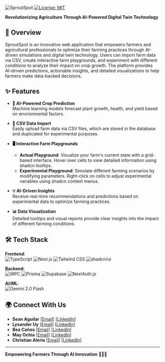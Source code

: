 ![SproutSpot](https://github.com/user-attachments/assets/996987a5-3fa1-4150-8703-a7a9ee787588)
[![License: MIT](https://img.shields.io/badge/License-MIT-green.svg)](https://opensource.org/licenses/MIT)

**Revolutionizing Agriculture Through AI-Powered Digital Twin Technology**
## 🌾 Overview

SproutSpot is an innovative web application that empowers farmers and agricultural professionals to optimize their farming practices through AI-driven simulations and digital twin technology. Users can import farm data via CSV, create interactive farm playgrounds, and experiment with different conditions to analyze their impact on crop growth. The platform provides AI-driven predictions, actionable insights, and detailed visualizations to help farmers make data-backed decisions.

## ✨ Features

- **🌱 AI-Powered Crop Prediction**  
  Machine learning models forecast plant growth, health, and yield based on environmental factors.

- **📂 CSV Data Import**  
  Easily upload farm data via CSV files, which are stored in the database and duplicated for experimental purposes.

- **🖥️ Interactive Farm Playgrounds**  
  - **Actual Playground**: Visualize your farm's current state with a grid-based interface. Hover over cells to view detailed information using shadcn tooltips.  
  - **Experimental Playground**: Simulate different farming scenarios by modifying parameters. Right-click on cells to adjust experimental variables using shadcn context menus.

- **💡 AI-Driven Insights**  
  Receive real-time recommendations and predictions based on experimental data to optimize farming practices.

- **📊 Data Visualization**  
  Detailed tooltips and visual reports provide clear insights into the impact of different farming conditions.

## 🛠️ Tech Stack

**Frontend**:  
  ![TypeScript](https://img.shields.io/badge/TypeScript-3178C6?logo=typescript&logoColor=white)
  ![Next.js](https://img.shields.io/badge/Next.js-000000?logo=nextdotjs&logoColor=white)
  ![Tailwind CSS](https://img.shields.io/badge/Tailwind_CSS-06B6D4?logo=tailwindcss&logoColor=white)
  ![shadcn/ui](https://img.shields.io/badge/shadcn/ui-000000?logo=react&logoColor=white)

**Backend**:  
  ![tRPC](https://img.shields.io/badge/tRPC-2596BE?logo=trpc&logoColor=white)
  ![Prisma](https://img.shields.io/badge/Prisma-2D3748?logo=prisma&logoColor=white)
  ![Supabase](https://img.shields.io/badge/Supabase-3ECF8E?logo=supabase&logoColor=white)
  ![NextAuth.js](https://img.shields.io/badge/NextAuth.js-000000?logo=nextdotjs&logoColor=white)

**AI/ML**:  
  ![Gemini 2.0 Flash](https://img.shields.io/badge/Gemini_2.0_Flash-FF6F61?logo=googleai&logoColor=white)

## 🌍 Connect With Us

- **Sean Aguilar** [[Email](mailto:seanaguilar698@gmail.com)] [[LinkedIn](https://www.linkedin.com/in/seanaguilar04)]
- **Lysander Uy** [[Email](mailto:beabelle.canos@gmail.com)] [[LinkedIn]([https://www.linkedin.com/in/beabellecanos)]
- **Bea Caños** [[Email](mailto:mayochia5@gmail.com)] [[LinkedIn](https://www.linkedin.com/in/may-ochia-086267270)]
- **May Ochia** [[Email](mailto:lysander.uy@gmail.com)] [[LinkedIn](https://www.linkedin.com/in/lysander-uy-805557223)]
- **Christian Aleria** [[Email](mailto:christianrayaleria@gmail.com)] [[LinkedIn](https://www.linkedin.com/in/christian-aleria-350a90353)]

---

**Empowering Farmers Through AI Innovation** 🌱🚜💡
